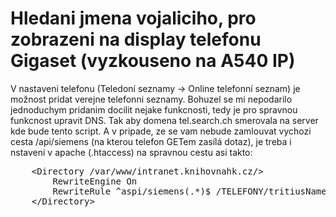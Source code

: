 # Hledani jmena vojaliciho, pro zobrazeni na display telefonu Gigaset (vyzkouseno na A540 IP)

V nastaveni telefonu (Teledoní seznamy -> Online telefonní seznam) je možnost pridat verejne telefonni seznamy. Bohuzel se mi nepodarilo jednoduchym pridanim docilit nejake funkcnosti, tedy je pro spravnou funkcnost upravit DNS. Tak aby domena tel.search.ch smerovala na server kde bude tento script. A v pripade, ze se vam nebude zamlouvat vychozi cesta /api/siemens (na kterou telefon GETem zasílá dotaz), je treba i nstaveni v apache (.htaccess) na spravnou cestu asi takto:
<pre>
    &lt;Directory /var/www/intranet.knihovnahk.cz/&gt;
        RewriteEngine On
        RewriteRule ^aspi/siemens(.*)$ /TELEFONY/tritiusNameByPhone.php/$1 [L]
    &lt;/Directory&gt;
</pre>

